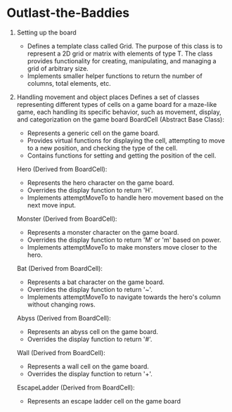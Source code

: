 # Outlast-the-Baddies
1. Setting up the board
   - Defines a template class called Grid. The purpose of this class is to represent a 2D grid or matrix with elements of type T. The class provides functionality for creating, manipulating, and managing a grid of arbitrary size.
   - Implements smaller helper functions to return the number of columns, total elements, etc.

3. Handling movement and object places
   Defines a set of classes representing different types of cells on a game board for a maze-like game, each handling its specific behavior, such as movement, display, and categorization on the game board
   BoardCell (Abstract Base Class):
      - Represents a generic cell on the game board.
      - Provides virtual functions for displaying the cell, attempting to move to a new position, and checking the type of the cell.
      - Contains functions for setting and getting the position of the cell.
    
    Hero (Derived from BoardCell):
      - Represents the hero character on the game board.
      - Overrides the display function to return 'H'.
      - Implements attemptMoveTo to handle hero movement based on the next move input.

    Monster (Derived from BoardCell):
      - Represents a monster character on the game board.
      - Overrides the display function to return 'M' or 'm' based on power.
      - Implements attemptMoveTo to make monsters move closer to the hero.
    
    Bat (Derived from BoardCell):
      - Represents a bat character on the game board.
      - Overrides the display function to return '~'.
      - Implements attemptMoveTo to navigate towards the hero's column without changing rows.
        
     Abyss (Derived from BoardCell):
      - Represents an abyss cell on the game board.
      - Overrides the display function to return '#'.
  
    Wall (Derived from BoardCell):
      - Represents a wall cell on the game board.
      - Overrides the display function to return '+'.
        
    EscapeLadder (Derived from BoardCell):
      - Represents an escape ladder cell on the game board
